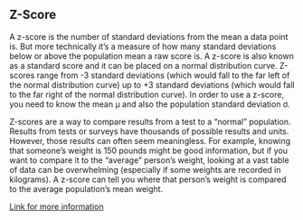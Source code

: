 ## Z-Score

A z-score is the number of standard deviations from the mean a data point is. But more technically it’s a measure of how many standard deviations below or above the population mean a raw score is. A z-score is also known as a standard score and it can be placed on a normal distribution curve. Z-scores range from -3 standard deviations (which would fall to the far left of the normal distribution curve) up to +3 standard deviations (which would fall to the far right of the normal distribution curve). In order to use a z-score, you need to know the mean μ and also the population standard deviation σ.

Z-scores are a way to compare results from a test to a “normal” population. Results from tests or surveys have thousands of possible results and units. However, those results can often seem meaningless. For example, knowing that someone’s weight is 150 pounds might be good information, but if you want to compare it to the “average” person’s weight, looking at a vast table of data can be overwhelming (especially if some weights are recorded in kilograms). A z-score can tell you where that person’s weight is compared to the average population’s mean weight.

[Link for more information](https://www.statisticshowto.datasciencecentral.com/probability-and-statistics/z-score/)